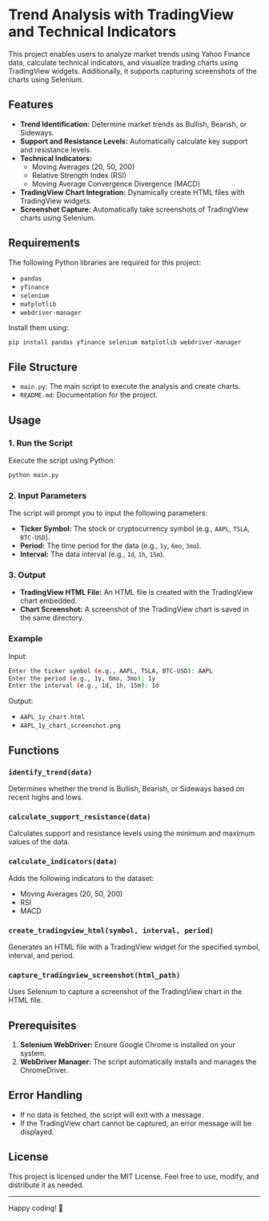 # Trend Analysis with TradingView and Technical Indicators

This project enables users to analyze market trends using Yahoo Finance data, calculate technical indicators, and visualize trading charts using TradingView widgets. Additionally, it supports capturing screenshots of the charts using Selenium.

## Features

- **Trend Identification:** Determine market trends as Bullish, Bearish, or Sideways.
- **Support and Resistance Levels:** Automatically calculate key support and resistance levels.
- **Technical Indicators:**
  - Moving Averages (20, 50, 200)
  - Relative Strength Index (RSI)
  - Moving Average Convergence Divergence (MACD)
- **TradingView Chart Integration:** Dynamically create HTML files with TradingView widgets.
- **Screenshot Capture:** Automatically take screenshots of TradingView charts using Selenium.

## Requirements

The following Python libraries are required for this project:

- `pandas`
- `yfinance`
- `selenium`
- `matplotlib`
- `webdriver-manager`

Install them using:

```bash
pip install pandas yfinance selenium matplotlib webdriver-manager
```

## File Structure

- `main.py`: The main script to execute the analysis and create charts.
- `README.md`: Documentation for the project.

## Usage

### 1. Run the Script

Execute the script using Python:

```bash
python main.py
```

### 2. Input Parameters

The script will prompt you to input the following parameters:

- **Ticker Symbol:** The stock or cryptocurrency symbol (e.g., `AAPL`, `TSLA`, `BTC-USD`).
- **Period:** The time period for the data (e.g., `1y`, `6mo`, `3mo`).
- **Interval:** The data interval (e.g., `1d`, `1h`, `15m`).

### 3. Output

- **TradingView HTML File:** An HTML file is created with the TradingView chart embedded.
- **Chart Screenshot:** A screenshot of the TradingView chart is saved in the same directory.

### Example

Input:

```bash
Enter the ticker symbol (e.g., AAPL, TSLA, BTC-USD): AAPL
Enter the period (e.g., 1y, 6mo, 3mo): 1y
Enter the interval (e.g., 1d, 1h, 15m): 1d
```

Output:

- `AAPL_1y_chart.html`
- `AAPL_1y_chart_screenshot.png`

## Functions

### `identify_trend(data)`
Determines whether the trend is Bullish, Bearish, or Sideways based on recent highs and lows.

### `calculate_support_resistance(data)`
Calculates support and resistance levels using the minimum and maximum values of the data.

### `calculate_indicators(data)`
Adds the following indicators to the dataset:
- Moving Averages (20, 50, 200)
- RSI
- MACD

### `create_tradingview_html(symbol, interval, period)`
Generates an HTML file with a TradingView widget for the specified symbol, interval, and period.

### `capture_tradingview_screenshot(html_path)`
Uses Selenium to capture a screenshot of the TradingView chart in the HTML file.

## Prerequisites

1. **Selenium WebDriver:** Ensure Google Chrome is installed on your system.
2. **WebDriver Manager:** The script automatically installs and manages the ChromeDriver.

## Error Handling

- If no data is fetched, the script will exit with a message.
- If the TradingView chart cannot be captured, an error message will be displayed.

## License

This project is licensed under the MIT License. Feel free to use, modify, and distribute it as needed.

---

Happy coding! 🚀
